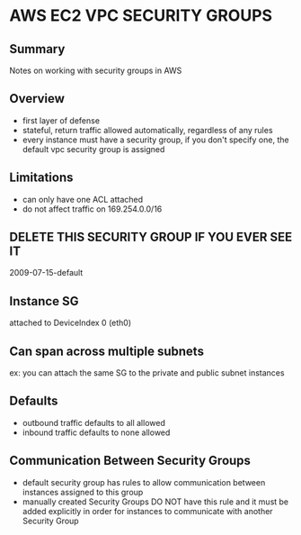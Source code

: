 # AWS EC2 VPC SECURITY GROUPS

## Summary

Notes on working with security groups in AWS

## Overview

- first layer of defense
- stateful, return traffic allowed automatically, regardless of any rules
- every instance must have a security group, if you don't specify one, the
  default vpc security group is assigned

## Limitations

- can only have one ACL attached
- do not affect traffic on 169.254.0.0/16

## DELETE THIS SECURITY GROUP IF YOU EVER SEE IT

2009-07-15-default

## Instance SG

attached to DeviceIndex 0 (eth0)

## Can span across multiple subnets

ex: you can attach the same SG to the private and public subnet instances

## Defaults

- outbound traffic defaults to all allowed
- inbound traffic defaults to none allowed

## Communication Between Security Groups

- default security group has rules to allow communication between instances
  assigned to this group
- manually created Security Groups DO NOT have this rule and it must be added
  explicitly in order for instances to communicate with another Security Group
